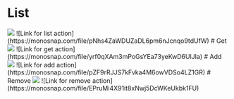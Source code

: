 # List
<img src="https://monosnap.com/image/pNhs4ZaWDUZaDL6pm6nJcnqo9tdUfW"/>
![Link for list action](https://monosnap.com/file/pNhs4ZaWDUZaDL6pm6nJcnqo9tdUfW)
# Get
<img src="https://monosnap.com/image/yrf0qXAm3mPoGsYEa73yeKwD6UlJIa"/>
![Link for get action](https://monosnap.com/file/yrf0qXAm3mPoGsYEa73yeKwD6UlJIa)
# Add
<img src="https://monosnap.com/image/pZF9rRJJS7kFvka4M6owVDSo4LZ1GR"/>
![Link for add action](https://monosnap.com/file/pZF9rRJJS7kFvka4M6owVDSo4LZ1GR)
# Remove
<img src="https://monosnap.com/image/EPruMi4X91it8xNwj5DcWKeUkbk1FU"/>
![Link for remove action](https://monosnap.com/file/EPruMi4X91it8xNwj5DcWKeUkbk1FU)
